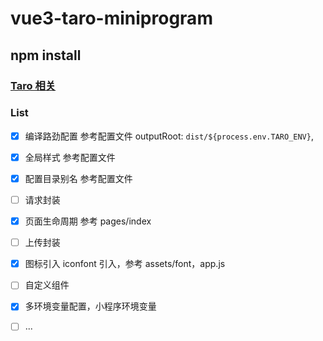# vue3-taro-miniprogram

## npm install
### [Taro 相关](https://taro-docs.jd.com/taro/docs/GETTING-STARTED)
### List
- [x] 编译路劲配置 参考配置文件 outputRoot: `dist/${process.env.TARO_ENV}`,
- [x] 全局样式 参考配置文件
- [x] 配置目录别名 参考配置文件
- [ ] 请求封装
- [x] 页面生命周期  参考 pages/index 
- [ ] 上传封装
- [x] 图标引入 iconfont 引入，参考 assets/font，app.js
- [ ] 自定义组件
- [x] 多环境变量配置，小程序环境变量
- [ ] ...




